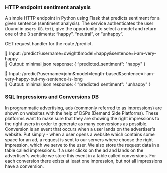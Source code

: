 ### HTTP endpoint sentiment analysis
A simple HTTP endpoint in Python using Flask that predicts sentiment for a given sentence
(sentiment analysis). The service authenticates the user (found in `users_DB.txt`), give the opportunity to select a model and
return one of the 3 sentiments: “happy”, “neutral”, or “unhappy”.

GET request handler for the route /predict.

 Input: /predict?username=dwight&amp;model=happy&amp;sentence=i-am-very-happy \
 Output: minimal json response: { “predicted_sentiment”: &quot;happy&quot; }

 Input: /predict?username=john&amp;model=length-based&amp;sentence=i-am-very-happy-but-my-sentence-is-long \
 Output: minimal json response: { “predicted_sentiment”: &quot;unhappy&quot; }

### SQL Impressions and Conversions DB
In programmatic advertising, ads (commonly referred to as impressions) are shown on websites with the
help of DSPs (Demand Side Platforms). These platforms want to make sure that they are showing the
right impressions to the right users in order to generate as many conversions as possible. Conversion is
an event that occurs when a user lands on the advertiser&#39;s website. Put simply - when a user opens a
website which contains some space for an ad, a request is sent to our servers where choose the right
impression, which we serve to the user. We also store the request data in a table
called impressions. If a user clicks on the ad and lands on the advertiser&#39;s website
we store this event in a table called conversions. For each conversion there exists
at least one impression, but not all impressions have a conversion.




